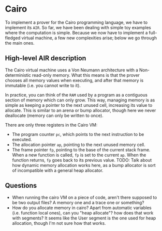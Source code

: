 # Cairo

To implement a prover for the Cairo programming language, we have to implement its `AIR`. So far, we have been dealing with simple toy examples where the computation is simple. Because we now have to implement a full-fledged virtual machine, a few new complexities arise; below we go through the main ones.

## High-level AIR description

The Cairo virtual machine uses a Von Neumann architecture with a Non-deterministic read-only memory. What this means is that the prover chooses all memory values when executing, and after that memory is immutable (i.e. you cannot write to it).

In practice, you can think of the `RAM` used by a program as a contiguous section of memory which can only grow. This way, managing memory is as simple as keeping a pointer to the next unused cell, increasing its value to allocate. This is similar to an arena or bump allocator, though here we never deallocate (memory can only be written to once).

There are only three registers in the Cairo VM:

- The program counter `pc`, which points to the next instruction to be executed.
- The allocation pointer `ap`, pointing to the next unused memory cell.
- The frame pointer `fp`, pointing to the base of the current stack frame. When a new function is called, `fp` is set to the current `ap`. When the function returns, `fp` goes back to its previous value. TODO: Talk about how dynamic memory allocation works here, as a bump allocator is sort of incompatible with a general heap allocator.

## Questions
- When running the cairo VM on a piece of code, aren't there supposed to be two output files? A memory one and a trace one or something?
- How do you allocate memory in cairo? Apart from automatic variables (i.e. function local ones), can you "heap allocate"? how does that work with segments? It seems like the User segment is the one used for heap allocation, though I'm not sure how that works.
